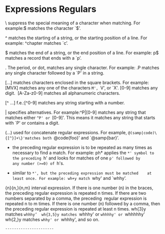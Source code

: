 # Expressions Regulars

\  suppress the special meaning of a character when matching. 
	For example:\$ matches the character `$’.

^ matches the starting of a string, or the starting position of a line. For example: ^chapter matches `c’.

$	matches the end of a string, or the end position of a line. For example: p$ matches a record that ends with a `p’.

.	The period, or dot, matches any single character. For example: .P matches any single character followed by a `P' in a string.

[...] matches characters enclosed in the square brackets. For example: [MVX] matches any one of the characters `M', `V', or `X'. [0-9] matches any digit.  [A-Za-z0-9] matches all alphanumeric characters.

[^ ...] f.e.:[^0-9] matches any string starting with a number.

|	specifies alternatives. For example:^P|[0-9] matches any string that matches either `^P' or `[0-9]'. This means it matches any string that starts with `P' or contains a digit.

(...) used for concatenate regular expressions. For example, `@(samp|code)\{[^}]+\}'matches both `@code{foo}' and `@samp{bar}’. 

*	the preceding regular expression is to be repeated as many times as necessary to find a match. For example: ph* applies the `*' symbol to the preceding `h' and looks for matches of 	one `p' followed by any number (>=0) of `h's. 

+	similar to `*', but the preceding expression must be matched  	at least once. For example: wh+y match `why' and `whhy’.

{n}{n,}{n,m} interval expression. If there is one number (n) in the braces, the preceding regular expression is repeated n times. If there are two numbers separated by a comma, the preceding  regular expression is repeated n to m times. If there is one number (n) followed by a comma, then the preceding regular expression is repeated at least n times.
    wh{3}y matches `whhhy’ 
    wh{3,5}y matches `whhhy' or `whhhhy' or `whhhhhy’
    wh{2,}y matches `whhy' or `whhhy', and so on.
    
    ----------------------
